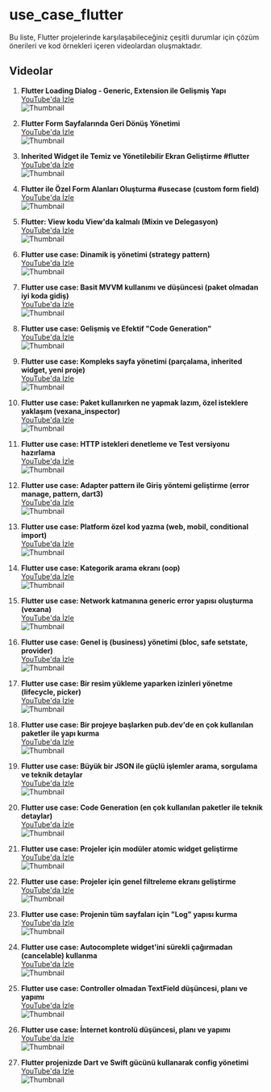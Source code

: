 # use_case_flutter


Bu liste, Flutter projelerinde karşılaşabileceğiniz çeşitli durumlar için çözüm önerileri ve kod örnekleri içeren videolardan oluşmaktadır.

## Videolar

1. **Flutter Loading Dialog - Generic, Extension ile Gelişmiş Yapı**  
   [YouTube'da İzle](https://www.youtube.com/watch?v=_GYE8jejwPI)  
   ![Thumbnail](https://img.youtube.com/vi/_GYE8jejwPI/0.jpg)

2. **Flutter Form Sayfalarında Geri Dönüş Yönetimi**  
   [YouTube'da İzle](https://www.youtube.com/watch?v=q9lQW22MOpw)  
   ![Thumbnail](https://img.youtube.com/vi/q9lQW22MOpw/0.jpg)

3. **Inherited Widget ile Temiz ve Yönetilebilir Ekran Geliştirme #flutter**  
   [YouTube'da İzle](https://www.youtube.com/watch?v=YPS8vAjUm4o)  
   ![Thumbnail](https://img.youtube.com/vi/YPS8vAjUm4o/0.jpg)

4. **Flutter ile Özel Form Alanları Oluşturma #usecase (custom form field)**  
   [YouTube'da İzle](https://www.youtube.com/watch?v=6OI4m90Ao0E)  
   ![Thumbnail](https://img.youtube.com/vi/6OI4m90Ao0E/0.jpg)

5. **Flutter: View kodu View'da kalmalı (Mixin ve Delegasyon)**  
   [YouTube'da İzle](https://www.youtube.com/watch?v=Pz9XmXTZApo)  
   ![Thumbnail](https://img.youtube.com/vi/Pz9XmXTZApo/0.jpg)

6. **Flutter use case: Dinamik iş yönetimi (strategy pattern)**  
   [YouTube'da İzle](https://www.youtube.com/watch?v=IBVTg2U982Y)  
   ![Thumbnail](https://img.youtube.com/vi/IBVTg2U982Y/0.jpg)

7. **Flutter use case: Basit MVVM kullanımı ve düşüncesi (paket olmadan iyi koda gidiş)**  
   [YouTube'da İzle](https://www.youtube.com/watch?v=h2Niby0Kx4o)  
   ![Thumbnail](https://img.youtube.com/vi/h2Niby0Kx4o/0.jpg)

8. **Flutter use case: Gelişmiş ve Efektif "Code Generation"**  
   [YouTube'da İzle](https://www.youtube.com/watch?v=m5ZM6Yo-tdg)  
   ![Thumbnail](https://img.youtube.com/vi/m5ZM6Yo-tdg/0.jpg)

9. **Flutter use case: Kompleks sayfa yönetimi (parçalama, inherited widget, yeni proje)**  
   [YouTube'da İzle](https://www.youtube.com/watch?v=JjKq_Q5X5c8)  
   ![Thumbnail](https://img.youtube.com/vi/JjKq_Q5X5c8/0.jpg)

10. **Flutter use case: Paket kullanırken ne yapmak lazım, özel isteklere yaklaşım (vexana_inspector)**  
    [YouTube'da İzle](https://www.youtube.com/watch?v=wPF3yvGUOgM)  
    ![Thumbnail](https://img.youtube.com/vi/wPF3yvGUOgM/0.jpg)

11. **Flutter use case: HTTP istekleri denetleme ve Test versiyonu hazırlama**  
    [YouTube'da İzle](https://www.youtube.com/watch?v=-_BNkC_pLgg)  
    ![Thumbnail](https://img.youtube.com/vi/-_BNkC_pLgg/0.jpg)

12. **Flutter use case: Adapter pattern ile Giriş yöntemi geliştirme (error manage, pattern, dart3)**  
    [YouTube'da İzle](https://www.youtube.com/watch?v=eSNkBClxruU)  
    ![Thumbnail](https://img.youtube.com/vi/eSNkBClxruU/0.jpg)

13. **Flutter use case: Platform özel kod yazma (web, mobil, conditional import)**  
    [YouTube'da İzle](https://www.youtube.com/watch?v=_fTXoYN0VnE)  
    ![Thumbnail](https://img.youtube.com/vi/_fTXoYN0VnE/0.jpg)

15. **Flutter use case: Kategorik arama ekranı (oop)**  
    [YouTube'da İzle](https://www.youtube.com/watch?v=-u5Rl_cE2jQ)  
    ![Thumbnail](https://img.youtube.com/vi/-u5Rl_cE2jQ/0.jpg)

16. **Flutter use case: Network katmanına generic error yapısı oluşturma (vexana)**  
    [YouTube'da İzle](https://www.youtube.com/watch?v=5dm2M0GGEcE)  
    ![Thumbnail](https://img.youtube.com/vi/5dm2M0GGEcE/0.jpg)

17. **Flutter use case: Genel iş (business) yönetimi (bloc, safe setstate, provider)**  
    [YouTube'da İzle](https://www.youtube.com/watch?v=FYUVFwwEx-A)  
    ![Thumbnail](https://img.youtube.com/vi/FYUVFwwEx-A/0.jpg)

18. **Flutter use case: Bir resim yükleme yaparken izinleri yönetme (lifecycle, picker)**  
    [YouTube'da İzle](https://www.youtube.com/watch?v=MDAEOmZg8fc)  
    ![Thumbnail](https://img.youtube.com/vi/MDAEOmZg8fc/0.jpg)

19. **Flutter use case: Bir projeye başlarken pub.dev'de en çok kullanılan paketler ile yapı kurma**  
    [YouTube'da İzle](https://www.youtube.com/watch?v=ZhkwKvSyc1I)  
    ![Thumbnail](https://img.youtube.com/vi/ZhkwKvSyc1I/0.jpg)

20. **Flutter use case: Büyük bir JSON ile güçlü işlemler arama, sorgulama ve teknik detaylar**  
    [YouTube'da İzle](https://www.youtube.com/watch?v=TLDushxGqE0)  
    ![Thumbnail](https://img.youtube.com/vi/TLDushxGqE0/0.jpg)

21. **Flutter use case: Code Generation (en çok kullanılan paketler ile teknik detaylar)**  
    [YouTube'da İzle](https://www.youtube.com/watch?v=dCLLPm0PPfk)  
    ![Thumbnail](https://img.youtube.com/vi/dCLLPm0PPfk/0.jpg)

22. **Flutter use case: Projeler için modüler atomic widget geliştirme**  
    [YouTube'da İzle](https://www.youtube.com/watch?v=tveRkcFxyY0)  
    ![Thumbnail](https://img.youtube.com/vi/tveRkcFxyY0/0.jpg)

23. **Flutter use case: Projeler için genel filtreleme ekranı geliştirme**  
    [YouTube'da İzle](https://www.youtube.com/watch?v=1ZQSO5d5Yl4)  
    ![Thumbnail](https://img.youtube.com/vi/1ZQSO5d5Yl4/0.jpg)

24. **Flutter use case: Projenin tüm sayfaları için "Log" yapısı kurma**  
    [YouTube'da İzle](https://www.youtube.com/watch?v=vilkCB7nq38)  
    ![Thumbnail](https://img.youtube.com/vi/vilkCB7nq38/0.jpg)

25. **Flutter use case: Autocomplete widget'ini sürekli çağırmadan (cancelable) kullanma**  
    [YouTube'da İzle](https://www.youtube.com/watch?v=j8536d_27_M)  
    ![Thumbnail](https://img.youtube.com/vi/j8536d_27_M/0.jpg)

26. **Flutter use case: Controller olmadan TextField düşüncesi, planı ve yapımı**  
    [YouTube'da İzle](https://www.youtube.com/watch?v=oj0ZLIWKEUM)  
    ![Thumbnail](https://img.youtube.com/vi/oj0ZLIWKEUM/0.jpg)

27. **Flutter use case: İnternet kontrolü düşüncesi, planı ve yapımı**  
    [YouTube'da İzle](https://www.youtube.com/watch?v=9d6UhpBNAJc)  
    ![Thumbnail](https://img.youtube.com/vi/9d6UhpBNAJc/0.jpg)

29. **Flutter projenizde Dart ve Swift gücünü kullanarak config yönetimi**  
    [YouTube'da İzle](https://www.youtube.com/watch?v=qynJKDrwF24)  
    ![Thumbnail](https://img.youtube.com/vi/qynJKDrwF24/0.jpg)


